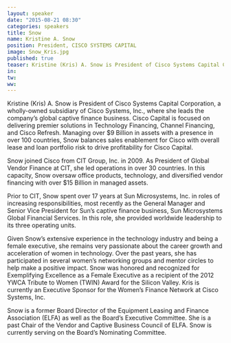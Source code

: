 ```yaml
---
layout: speaker
date: "2015-08-21 08:30"
categories: speakers
title: Snow
name: Kristine A. Snow
position: President, CISCO SYSTEMS CAPITAL
image: Snow_Kris.jpg
published: true
teaser: Kristine (Kris) A. Snow is President of Cisco Systems Capital Corporation, a wholly-owned subsidiary of Cisco Systems, Inc., where she leads the company’s global captive finance business. 
in:
tw:
ww: 
---
```

Kristine (Kris) A. Snow is President of Cisco Systems Capital Corporation, a wholly-owned subsidiary of Cisco Systems, Inc., where she leads the company’s global captive finance business. Cisco Capital is focused on delivering premier solutions in Technology Financing, Channel Financing, and Cisco Refresh. Managing over $9 Billion in assets with a presence in over 100 countries, Snow balances sales enablement for Cisco with overall lease and loan portfolio risk to drive profitability for Cisco Capital.

Snow joined Cisco from CIT Group, Inc. in 2009. As President of Global Vendor Finance at CIT, she led operations in over 30 countries. In this capacity, Snow oversaw office products, technology, and diversified vendor financing with over $15 Billion in managed assets.

Prior to CIT, Snow spent over 17 years at Sun Microsystems, Inc. in roles of increasing responsibilities, most recently as the General Manager and Senior Vice President for Sun’s captive finance business, Sun Microsystems Global Financial Services. In this role, she provided worldwide leadership to its three operating units.

Given Snow’s extensive experience in the technology industry and being a female executive, she remains very passionate about the career growth and acceleration of women in technology. Over the past years, she has participated in several women’s networking groups and mentor circles to help make a positive impact. Snow was honored and recognized for Exemplifying Excellence as a Female Executive as a recipient of the 2012 YWCA Tribute to Women (TWIN) Award for the Silicon Valley. Kris is currently an Executive Sponsor for the Women’s Finance Network at Cisco Systems, Inc.  

Snow is a former Board Director of the Equipment Leasing and Finance Association (ELFA) as well as the Board’s Executive Committee. She is a past Chair of the Vendor and Captive Business Council of ELFA. Snow is currently serving on the Board’s Nominating Committee.